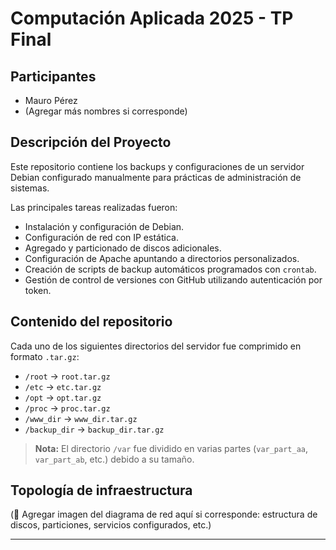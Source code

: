 # Computación Aplicada 2025 - TP Final

## Participantes
- Mauro Pérez
- (Agregar más nombres si corresponde)

## Descripción del Proyecto
Este repositorio contiene los backups y configuraciones de un servidor Debian configurado manualmente para prácticas de administración de sistemas.

Las principales tareas realizadas fueron:
- Instalación y configuración de Debian.
- Configuración de red con IP estática.
- Agregado y particionado de discos adicionales.
- Configuración de Apache apuntando a directorios personalizados.
- Creación de scripts de backup automáticos programados con `crontab`.
- Gestión de control de versiones con GitHub utilizando autenticación por token.

## Contenido del repositorio
Cada uno de los siguientes directorios del servidor fue comprimido en formato `.tar.gz`:
- `/root` → `root.tar.gz`
- `/etc` → `etc.tar.gz`
- `/opt` → `opt.tar.gz`
- `/proc` → `proc.tar.gz`
- `/www_dir` → `www_dir.tar.gz`
- `/backup_dir` → `backup_dir.tar.gz`

> **Nota:** El directorio `/var` fue dividido en varias partes (`var_part_aa`, `var_part_ab`, etc.) debido a su tamaño.

## Topología de infraestructura
(🔵 Agregar imagen del diagrama de red aquí si corresponde: estructura de discos, particiones, servicios configurados, etc.)

---
